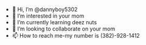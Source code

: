 - 👋 Hi, I’m @dannyboy5302
- 👀 I’m interested in your mom
- 🌱 I’m currently learning deez nuts
- 💞️ I’m looking to collaborate on your mom
- 📫 How to reach me-my number is (382)-928-1412

<!---
dannyboy5302/dannyboy5302 is a ✨ special ✨ repository because its `README.md` (this file) appears on your GitHub profile.
You can click the Preview link to take a look at your changes.
--->
